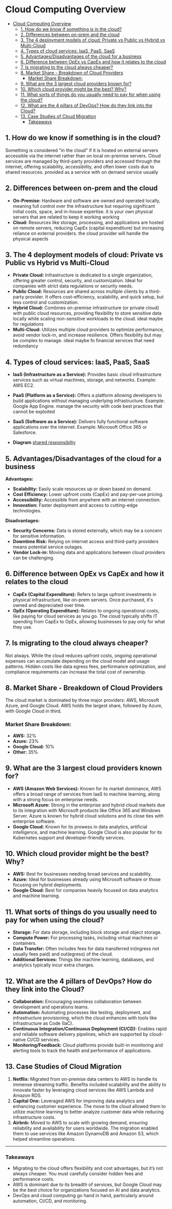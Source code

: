 
# Cloud Computing Overview
- [Cloud Computing Overview](#cloud-computing-overview)
  - [1. How do we know if something is in the cloud?](#1-how-do-we-know-if-something-is-in-the-cloud)
  - [2. Differences between on-prem and the cloud](#2-differences-between-on-prem-and-the-cloud)
  - [3. The 4 deployment models of cloud: Private vs Public vs Hybrid vs Multi-Cloud](#3-the-4-deployment-models-of-cloud-private-vs-public-vs-hybrid-vs-multi-cloud)
  - [4. Types of cloud services: IaaS, PaaS, SaaS](#4-types-of-cloud-services-iaas-paas-saas)
  - [5. Advantages/Disadvantages of the cloud for a business](#5-advantagesdisadvantages-of-the-cloud-for-a-business)
  - [6. Difference between OpEx vs CapEx and how it relates to the cloud](#6-difference-between-opex-vs-capex-and-how-it-relates-to-the-cloud)
  - [7. Is migrating to the cloud always cheaper?](#7-is-migrating-to-the-cloud-always-cheaper)
  - [8. Market Share - Breakdown of Cloud Providers](#8-market-share---breakdown-of-cloud-providers)
    - [Market Share Breakdown:](#market-share-breakdown)
  - [9. What are the 3 largest cloud providers known for?](#9-what-are-the-3-largest-cloud-providers-known-for)
  - [10. Which cloud provider might be the best? Why?](#10-which-cloud-provider-might-be-the-best-why)
  - [11. What sorts of things do you usually need to pay for when using the cloud?](#11-what-sorts-of-things-do-you-usually-need-to-pay-for-when-using-the-cloud)
  - [12. What are the 4 pillars of DevOps? How do they link into the Cloud?](#12-what-are-the-4-pillars-of-devops-how-do-they-link-into-the-cloud)
  - [13. Case Studies of Cloud Migration](#13-case-studies-of-cloud-migration)
    - [Takeaways](#takeaways)

## 1. How do we know if something is in the cloud?
Something is considered "in the cloud" if it is hosted on external servers accessible via the internet rather than on local on-premise servers. Cloud services are managed by third-party providers and accessed through the internet, offering scalability, accessibility, and often lower costs due to shared resources. provided as a service with on demand service usually 

## 2. Differences between on-prem and the cloud
- **On-Premise:** Hardware and software are owned and operated locally, meaning full control over the infrastructure but requiring significant initial costs, space, and in-house expertise. it is your own physical servers that are related to keep it working working
- **Cloud:** Resources like storage, processing, and applications are hosted on remote servers, reducing CapEx (capital expenditure) but increasing reliance on external providers. the cloud provider will handle the physical aspects

## 3. The 4 deployment models of cloud: Private vs Public vs Hybrid vs Multi-Cloud
- **Private Cloud:** Infrastructure is dedicated to a single organization, offering greater control, security, and customization. Ideal for companies with strict data regulations or security needs.
- **Public Cloud:** Resources are shared across multiple clients by a third-party provider. It offers cost-efficiency, scalability, and quick setup, but less control and customization.
- **Hybrid Cloud:** Combines on-premise infrastructure (or private cloud) with public cloud resources, providing flexibility to store sensitive data locally while scaling non-sensitive workloads to the cloud. ideal maybe for regulations
- **Multi-Cloud:** Utilizes multiple cloud providers to optimize performance, avoid vendor lock-in, and increase resilience. Offers flexibility but may be complex to manage. ideal maybe fo financial services that need redundancy

## 4. Types of cloud services: IaaS, PaaS, SaaS
- **IaaS (Infrastructure as a Service):** Provides basic cloud infrastructure services such as virtual machines, storage, and networks. Example: AWS EC2.
- **PaaS (Platform as a Service):** Offers a platform allowing developers to build applications without managing underlying infrastructure. Example: Google App Engine. manage the security with code best practices that cannot be exploited
- **SaaS (Software as a Service):** Delivers fully functional software applications over the internet. Example: Microsoft Office 365 or Salesforce.

- **Diagram** [shared responsibilty](Defining_responsibility.png)

## 5. Advantages/Disadvantages of the cloud for a business
**Advantages:**
- **Scalability:** Easily scale resources up or down based on demand.
- **Cost Efficiency:** Lower upfront costs (CapEx) and pay-per-use pricing.
- **Accessibility:** Accessible from anywhere with an internet connection.
- **Innovation:** Faster deployment and access to cutting-edge technologies.

**Disadvantages:**
- **Security Concerns:** Data is stored externally, which may be a concern for sensitive information.
- **Downtime Risk:** Relying on internet access and third-party providers means potential service outages.
- **Vendor Lock-in:** Moving data and applications between cloud providers can be challenging.

## 6. Difference between OpEx vs CapEx and how it relates to the cloud
- **CapEx (Capital Expenditure):** Refers to large upfront investments in physical infrastructure, like on-prem servers. Once purchased, it's owned and depreciated over time.
- **OpEx (Operating Expenditure):** Relates to ongoing operational costs, like paying for cloud services as you go. The cloud typically shifts IT spending from CapEx to OpEx, allowing businesses to pay only for what they use.

## 7. Is migrating to the cloud always cheaper?
Not always. While the cloud reduces upfront costs, ongoing operational expenses can accumulate depending on the cloud model and usage patterns. Hidden costs like data egress fees, performance optimization, and compliance requirements can increase the total cost of ownership.

## 8. Market Share - Breakdown of Cloud Providers
The cloud market is dominated by three major providers: AWS, Microsoft Azure, and Google Cloud. AWS holds the largest share, followed by Azure, with Google Cloud in third.

### Market Share Breakdown:
- **AWS:** 32%
- **Azure:** 23%
- **Google Cloud:** 10%
- **Other:** 35%

## 9. What are the 3 largest cloud providers known for?
- **AWS (Amazon Web Services):** Known for its market dominance, AWS offers a broad range of services from IaaS to machine learning, along with a strong focus on enterprise needs.
- **Microsoft Azure:** Strong in the enterprise and hybrid cloud markets due to its integration with Microsoft products like Office 365 and Windows Server. Azure is known for hybrid cloud solutions and its close ties with enterprise software.
- **Google Cloud:** Known for its prowess in data analytics, artificial intelligence, and machine learning. Google Cloud is also popular for its Kubernetes support and developer-friendly services.

## 10. Which cloud provider might be the best? Why?
- **AWS:** Best for businesses needing broad services and scalability.
- **Azure:** Ideal for businesses already using Microsoft software or those focusing on hybrid deployments.
- **Google Cloud:** Best for companies heavily focused on data analytics and machine learning.

## 11. What sorts of things do you usually need to pay for when using the cloud?
- **Storage:** For data storage, including block storage and object storage.
- **Compute Power:** For processing tasks, including virtual machines or containers.
- **Data Transfer:** Often includes fees for data transferred in(ingress not usually fees paid) and out(egress) of the cloud.
- **Additional Services:** Things like machine learning, databases, and analytics typically incur extra charges.

## 12. What are the 4 pillars of DevOps? How do they link into the Cloud?
- **Collaboration:** Encouraging seamless collaboration between development and operations teams.
- **Automation:** Automating processes like testing, deployment, and infrastructure provisioning, which the cloud enhances with tools like Infrastructure as Code (IaC).
- **Continuous Integration/Continuous Deployment (CI/CD):** Enables rapid and reliable software delivery pipelines, which are supported by cloud-native CI/CD services.
- **Monitoring/Feedback:** Cloud platforms provide built-in monitoring and alerting tools to track the health and performance of applications.

## 13. Case Studies of Cloud Migration
1. **Netflix:** Migrated from on-premise data centers to AWS to handle its immense streaming traffic. Benefits included scalability and the ability to innovate faster by leveraging cloud services like AWS Lambda and Amazon RDS.
2. **Capital One:** Leveraged AWS for improving data analytics and enhancing customer experience. The move to the cloud allowed them to utilize machine learning to better analyze customer data while reducing infrastructure costs.
3. **Airbnb:** Moved to AWS to scale with growing demand, ensuring reliability and availability for users worldwide. The migration enabled them to use services like Amazon DynamoDB and Amazon S3, which helped streamline operations.

---

### Takeaways 
- Migrating to the cloud offers flexibility and cost advantages, but it’s not always cheaper. You must carefully consider hidden fees and performance costs.
- AWS is dominant due to its breadth of services, but Google Cloud may be the best choice for organizations focused on AI and data analytics.
- DevOps and cloud computing go hand in hand, particularly around automation, CI/CD, and monitoring.
